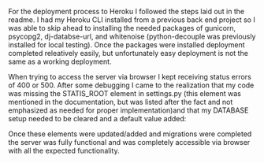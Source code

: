 For the deployment process to Heroku I followed the steps laid out in the readme. I had my Heroku CLI installed from a previous back end project so I was able to skip ahead to installing the needed packages of gunicorn, psycopg2, dj-databse-url, and whitenoise (python-decouple was previously installed for local testing). Once the packages were installed deployment completed releatively easily, but unfortunately easy deployment is not the same as a working deployment.

When trying to access the server via browser I kept receiving status errors of 400 or 500. After some debugging I came to the realization that my code was missing the STATIS_ROOT element in settings.py (this element was mentioned in the documentation, but was listed after the fact and not emphasized as needed for proper implementation)and that my DATABASE setup needed to be cleared and a default value added:

<!-- STATIC_ROOT = os.path.join(BASE_DIR, 'static') -->

<!-- DATABASES = {
    # 'default': {
    #     'ENGINE': 'django.db.backends.sqlite3',
    #     'NAME': os.path.join(BASE_DIR, 'db.sqlite3'),
    # }
}

DATABASES['default'] = dj_database_url.config(conn_max_age=600) -->

Once these elements were updated/added and migrations were completed the server was fully functional and was completely accessible via browser with all the expected functionality.